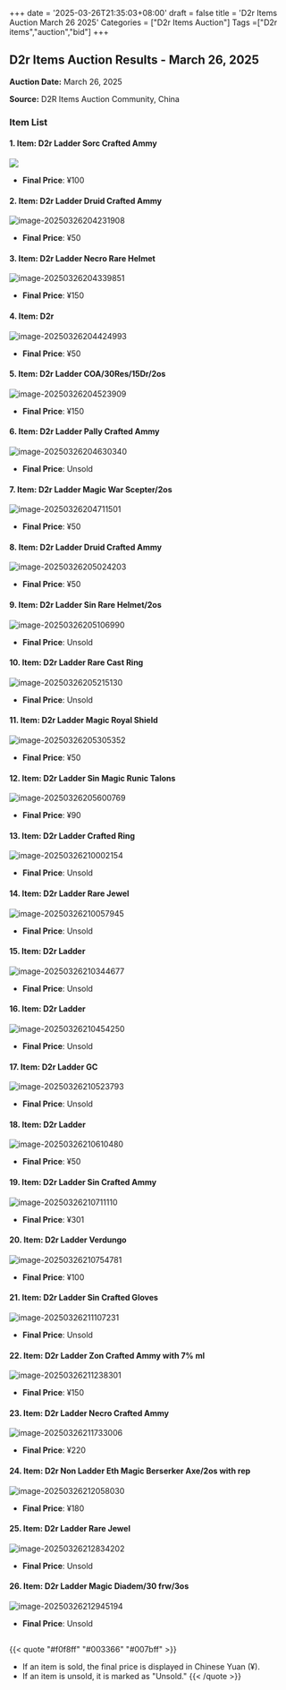 +++
date = '2025-03-26T21:35:03+08:00'
draft = false
title = 'D2r Items Auction March 26 2025'
Categories = ["D2r Items Auction"]
Tags =["D2r items","auction","bid"]
+++

## D2r Items Auction Results - March 26, 2025

**Auction Date:** March 26, 2025

**Source:** D2R Items Auction Community, China

### Item List

#### 1. Item: D2r Ladder Sorc Crafted Ammy

![](https://raw.githubusercontent.com/cnlinuxcode/typora/master/202503262038134.png)

- **Final Price**: ¥100

#### 2. Item: D2r Ladder Druid Crafted Ammy

![image-20250326204231908](https://raw.githubusercontent.com/cnlinuxcode/typora/master/202503262042003.png)

- **Final Price**: ¥50

#### 3. Item: D2r Ladder Necro Rare Helmet 

![image-20250326204339851](https://raw.githubusercontent.com/cnlinuxcode/typora/master/202503262043940.png)

- **Final Price**: ¥150

#### 4. Item: D2r

![image-20250326204424993](https://raw.githubusercontent.com/cnlinuxcode/typora/master/202503262044090.png)

- **Final Price**: ¥50

#### 5. Item: D2r Ladder COA/30Res/15Dr/2os

![image-20250326204523909](C:/Users/cnlinux/AppData/Roaming/Typora/typora-user-images/image-20250326204523909.png)

- **Final Price**: ¥150

#### 6. Item: D2r Ladder Pally Crafted Ammy

![image-20250326204630340](https://raw.githubusercontent.com/cnlinuxcode/typora/master/202503262046445.png)

- **Final Price**: Unsold

#### 7. Item: D2r Ladder Magic War Scepter/2os

![image-20250326204711501](https://raw.githubusercontent.com/cnlinuxcode/typora/master/202503262047632.png)

- **Final Price**: ¥50

#### 8. Item: D2r Ladder Druid Crafted Ammy

![image-20250326205024203](https://raw.githubusercontent.com/cnlinuxcode/typora/master/202503262050278.png)

- **Final Price**: ¥50

#### 9. Item: D2r Ladder Sin Rare Helmet/2os 

![image-20250326205106990](https://raw.githubusercontent.com/cnlinuxcode/typora/master/202503262051098.png)

- **Final Price**: Unsold

#### 10. Item: D2r Ladder Rare Cast Ring

![image-20250326205215130](https://raw.githubusercontent.com/cnlinuxcode/typora/master/202503262052197.png)

- **Final Price**: Unsold

#### 11. Item: D2r Ladder Magic Royal Shield

![image-20250326205305352](https://raw.githubusercontent.com/cnlinuxcode/typora/master/202503262053456.png)

- **Final Price**: ¥50

#### 12. Item: D2r Ladder Sin Magic Runic Talons

![image-20250326205600769](https://raw.githubusercontent.com/cnlinuxcode/typora/master/202503262056899.png)

- **Final Price**: ¥90

#### 13. Item: D2r Ladder Crafted Ring

![image-20250326210002154](https://raw.githubusercontent.com/cnlinuxcode/typora/master/202503262100230.png)

- **Final Price**: Unsold

#### 14. Item: D2r Ladder Rare Jewel

![image-20250326210057945](https://raw.githubusercontent.com/cnlinuxcode/typora/master/202503262100022.png)

- **Final Price**: Unsold

#### 15. Item: D2r Ladder 

![image-20250326210344677](https://raw.githubusercontent.com/cnlinuxcode/typora/master/202503262103839.png)

- **Final Price**: Unsold

#### 16. Item: D2r Ladder 

![image-20250326210454250](https://raw.githubusercontent.com/cnlinuxcode/typora/master/202503262104361.png)

- **Final Price**: Unsold

#### 17. Item: D2r Ladder GC

![image-20250326210523793](https://raw.githubusercontent.com/cnlinuxcode/typora/master/202503262105873.png)

- **Final Price**: Unsold

#### 18. Item: D2r Ladder 

![image-20250326210610480](https://raw.githubusercontent.com/cnlinuxcode/typora/master/202503262106635.png)

- **Final Price**: ¥50

#### 19. Item: D2r Ladder Sin Crafted Ammy

![image-20250326210711110](https://raw.githubusercontent.com/cnlinuxcode/typora/master/202503262107194.png)

- **Final Price**: ¥301

#### 20. Item: D2r Ladder Verdungo 

![image-20250326210754781](https://raw.githubusercontent.com/cnlinuxcode/typora/master/202503262107883.png)

- **Final Price**: ¥100

#### 21. Item: D2r Ladder Sin Crafted Gloves

![image-20250326211107231](https://raw.githubusercontent.com/cnlinuxcode/typora/master/202503262111343.png)

- **Final Price**: Unsold

#### 22. Item: D2r Ladder Zon Crafted Ammy with 7% ml

![image-20250326211238301](https://raw.githubusercontent.com/cnlinuxcode/typora/master/202503262112395.png)

- **Final Price**: ¥150

#### 23. Item: D2r Ladder Necro Crafted Ammy

![image-20250326211733006](https://raw.githubusercontent.com/cnlinuxcode/typora/master/202503262117109.png)

- **Final Price**: ¥220

#### 24. Item: D2r Non Ladder Eth Magic Berserker Axe/2os with rep

![image-20250326212058030](https://raw.githubusercontent.com/cnlinuxcode/typora/master/202503262120135.png)

- **Final Price**: ¥180

#### 25. Item: D2r Ladder Rare Jewel

![image-20250326212834202](https://raw.githubusercontent.com/cnlinuxcode/typora/master/202503262128288.png)

- **Final Price**: Unsold

#### 26. Item: D2r Ladder Magic Diadem/30 frw/3os 

![image-20250326212945194](https://raw.githubusercontent.com/cnlinuxcode/typora/master/202503262129290.png)

- **Final Price**: Unsold

## 
{{< quote "#f0f8ff" "#003366" "#007bff" >}}
- If an item is sold, the final price is displayed in Chinese Yuan (¥).
- If an item is unsold, it is marked as "Unsold."
{{< /quote >}}
